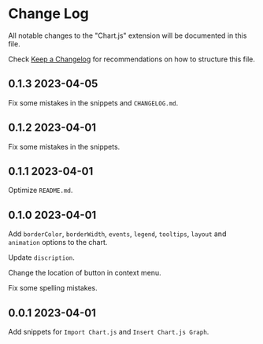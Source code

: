 # Change Log

All notable changes to the "Chart.js" extension will be documented in this file.

Check [Keep a Changelog](http://keepachangelog.com/) for recommendations on how to structure this file.

## 0.1.3 2023-04-05

Fix some mistakes in the snippets and `CHANGELOG.md`.

## 0.1.2 2023-04-01

Fix some mistakes in the snippets.

## 0.1.1 2023-04-01

Optimize `README.md`.

## 0.1.0 2023-04-01

Add `borderColor`, `borderWidth`, `events`, `legend`, `tooltips`, `layout` and `animation` options to the chart.

Update `discription`.

Change the location of button in context menu.

Fix some spelling mistakes.

## 0.0.1 2023-04-01

Add snippets for `Import Chart.js` and `Insert Chart.js Graph`.
